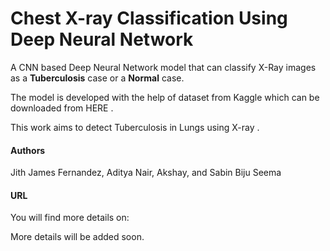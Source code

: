 # Chest X-ray Classification Using Deep Neural Network

A CNN based Deep Neural Network model that can classify X-Ray images as a <b>Tuberculosis</b> case or a <b>Normal</b> case.

The model is developed with the help of dataset from Kaggle which can be downloaded from HERE .

This work aims to detect Tuberculosis in Lungs using X-ray .

#### Authors

Jith James Fernandez, Aditya Nair, Akshay, and Sabin Biju Seema

#### URL

You will find more details on:

More details will be added soon.
